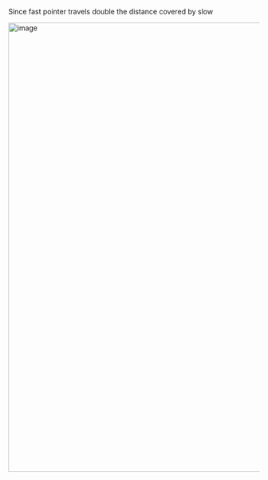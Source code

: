 


Since fast pointer travels double the distance covered by slow 

<img width="900" alt="image" src="https://github.com/user-attachments/assets/ad017d81-8feb-431d-bf18-0ce77431a372" />

